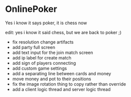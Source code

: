 # OnlinePoker

Yes i know it says poker, it is chess now

edit: yes i know it said chess, but we are back to poker ;)


- fix resolution change artifacts
- add party full screen
- add text input for the join match screen
- add ip label for create match
- add sign of players connecting
- add custom game settings
- add a separating line between cards and money
- move money and pot to their positions
- fix the image rotation thing to copy rather than override
- add a client logic thread and server logic thread